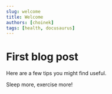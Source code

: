 ```yaml
---
slug: welcome
title: Welcome
authors: [choinek]
tags: [health, docusaurus]
---
```


# First blog post

Here are a few tips you might find useful.

<!-- truncate -->

Sleep more, exercise more!